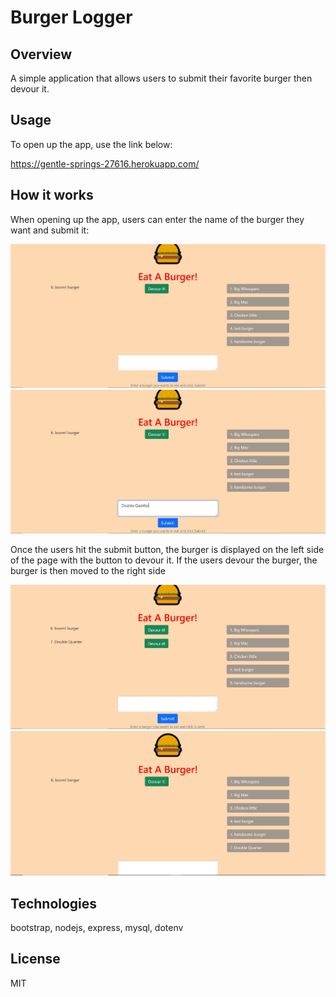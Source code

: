 # Burger Logger

## Overview

A simple application that allows users to submit their favorite burger then devour it.

## Usage

To open up the app, use the link below:

https://gentle-springs-27616.herokuapp.com/

## How it works

When opening up the app, users can enter the name of the burger they want and submit it:

![burger-page](public\assets\img\Capture.JPG)
![enter-burger](public\assets\img\screenshot2.JPG)

Once the users hit the submit button, the burger is displayed on the left side of the page with the button to devour it. If the users devour the burger, the burger is then moved to the right side

![devour-page](public\assets\img\screenshot3.JPG)
![devoured-page](public\assets\img\screenshot4.JPG)

## Technologies

bootstrap, nodejs, express, mysql, dotenv

## License

MIT

